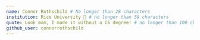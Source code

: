 ```yaml
---
name: Connor Rothschild # No longer than 28 characters
institution: Rice University 🚩 # no longer than 58 characters
quote: Look mom, I made it without a CS degree! # no longer than 100 characters, avoid using quotes(") to guarantee the format remains the same.
github_user: connorrothschild
---
```

